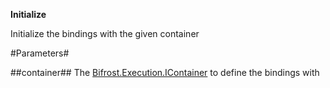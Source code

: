 **Initialize**

Initialize the bindings with the given container

#Parameters#


##container##
The [Bifrost.Execution.IContainer](Bifrost.Execution.IContainer) to define the bindings with
